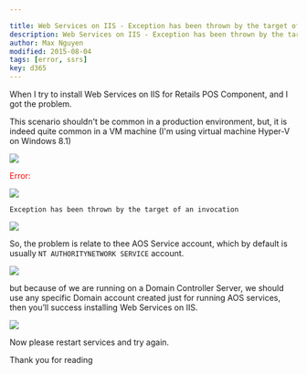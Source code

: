 ```yaml
---

title: Web Services on IIS - Exception has been thrown by the target of an invocation
description: Web Services on IIS - Exception has been thrown by the target of an invocation
author: Max Nguyen
modified: 2015-08-04
tags: [error, ssrs]
key: d365
---
```


When I try to install Web Services on IIS for Retails POS Component, and I got the problem.

This scenario shouldn't be common in a production environment, but, it is indeed quite common in a VM machine (I'm using virtual machine Hyper-V on Windows 8.1)

![]({{site.url}}/assets/imagesposts/web-services-on-iis-exception_1.png)
<!--more-->
<span style="color: red">Error:</span>

![]({{site.url}}/assets/imagesposts/web-services-on-iis-exception_2.png)

`Exception has been thrown by the target of an invocation`

![]({{site.url}}/assets/imagesposts/web-services-on-iis-exception_3.png)

So, the problem is relate to thee AOS Service account, which by default is usually `NT AUTHORITYNETWORK SERVICE` account.

![]({{site.url}}/assets/imagesposts/web-services-on-iis-exception_4.png)

but because of we are running on a Domain Controller Server, we should use any specific Domain account created just for running AOS services, then you’ll success installing Web Services on IIS.

![]({{site.url}}/assets/imagesposts/web-services-on-iis-exception_5.png)

Now please restart services and try again.

Thank you for reading
